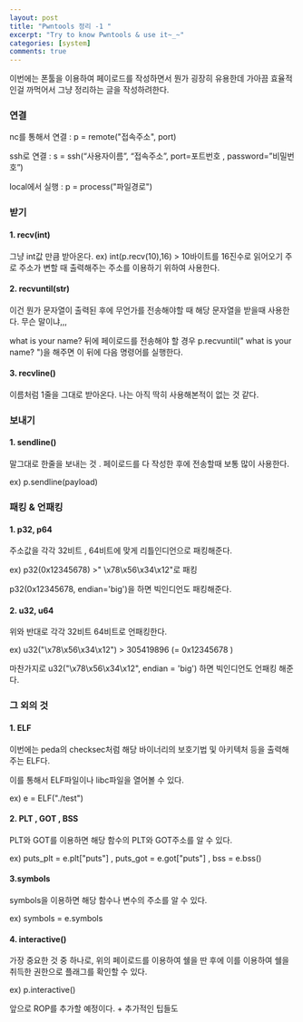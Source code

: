 ```yaml
---
layout: post
title: "Pwntools 정리 -1 "
excerpt: "Try to know Pwntools & use it~_~"
categories: [system]
comments: true
---
```


이번에는 폰툴을 이용하여 페이로드를 작성하면서 뭔가 굉장히 유용한데 가아끔 효율적인걸 까먹어서 그냥 정리하는 글을 작성하려한다.

### 연결

nc를 통해서 연결 : p = remote("접속주소", port)

ssh로 연결 : s = ssh(“사용자이름”, “접속주소”, port=포트번호 , password=”비밀번호”)

local에서 실행 : p = process("파일경로")

### 받기

#### 1. recv(int) 

그냥 int값 만큼 받아온다. ex) int(p.recv(10),16) > 10바이트를 16진수로 읽어오기 주로 주소가 변할 때 출력해주는 주소를 이용하기 위하여 사용한다.

#### 2. recvuntil(str)

이건 뭔가 문자열이 출력된 후에 무언가를 전송해야할 때 해당 문자열을 받을때 사용한다. 무슨 말이냐,,,

what is your name? 뒤에 페이로드를 전송해야 할 경우 p.recvuntil(" what is your name? ")을 해주면 이 뒤에 다음 명령어를 실행한다.

#### 3. recvline()

이름처럼 1줄을 그대로 받아온다. 나는 아직 딱히 사용해본적이 없는 것 같다.

### 보내기

#### 1. sendline()

말그대로 한줄을 보내는 것 .
페이로드를 다 작성한 후에 전송할때 보통 많이 사용한다.

ex) p.sendline(payload)

### 패킹 & 언패킹

#### 1. p32, p64

주소값을 각각 32비트 , 64비트에 맞게 리틀인디언으로 패킹해준다. 

ex) p32(0x12345678) >" \x78\x56\x34\x12"로 패킹

p32(0x12345678, endian='big')을 하면 빅인디언도 패킹해준다.

#### 2. u32, u64

위와 반대로  각각 32비트 64비트로 언패킹한다.

ex) u32("\x78\x56\x34\x12") > 305419896 (= 0x12345678 )

마찬가지로 u32("\x78\x56\x34\x12", endian = 'big') 하면 빅인디언도 언패킹 해준다.

### 그 외의 것

#### 1. ELF

이번에는 peda의 checksec처럼 해당 바이너리의 보호기법 및 아키텍처 등을 출력해주는 ELF다. 

이를 통해서  ELF파일이나 libc파일을 열어볼 수 있다. 

ex) e = ELF("./test") 

#### 2. PLT , GOT , BSS

PLT와 GOT를 이용하면 해당 함수의 PLT와 GOT주소를 알 수 있다. 

ex)  puts_plt = e.plt["puts"] , puts_got = e.got["puts"]  , bss = e.bss()

#### 3.symbols

symbols을 이용하면 해당 함수나 변수의 주소를  알 수 있다.

ex) symbols = e.symbols

#### 4. interactive()

가장 중요한 것 중 하나로, 위의 페이로드를 이용하여 쉘을 딴 후에 이를 이용하여 쉘을 취득한 권한으로 플래그를 확인할 수 있다.

ex) p.interactive()

 

앞으로 ROP를 추가할 예정이다. + 추가적인 팁들도
